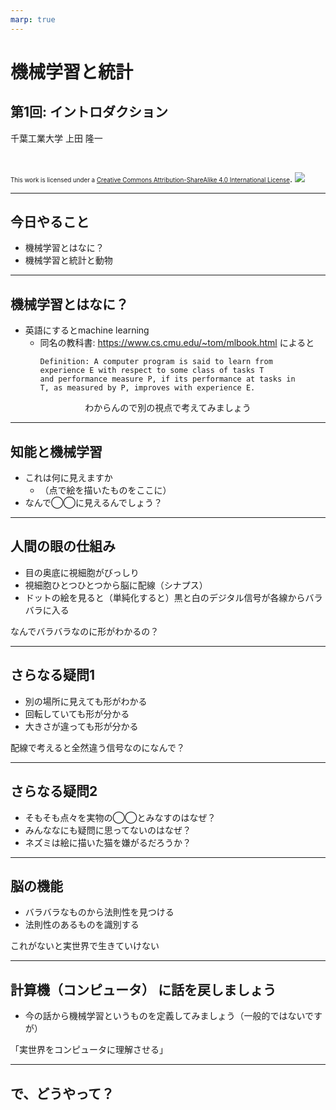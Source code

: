 ```yaml
---
marp: true
---
```


<!-- footer: "機械学習（と統計）第1回" -->

# 機械学習と統計

## 第1回: イントロダクション

千葉工業大学 上田 隆一

<br />

<span style="font-size:70%">This work is licensed under a </span>[<span style="font-size:70%">Creative Commons Attribution-ShareAlike 4.0 International License</span>](https://creativecommons.org/licenses/by-sa/4.0/).
![](https://i.creativecommons.org/l/by-sa/4.0/88x31.png)

---

<!-- paginate: true -->

## 今日やること

- 機械学習とはなに？
- 機械学習と統計と動物

---

## 機械学習とはなに？

- 英語にするとmachine learning
    - 同名の教科書: https://www.cs.cmu.edu/~tom/mlbook.html によると
        ```text
        Definition: A computer program is said to learn from
        experience E with respect to some class of tasks T
        and performance measure P, if its performance at tasks in
        T, as measured by P, improves with experience E.
        ```


<center>わからんので別の視点で考えてみましょう</center>


---

## 知能と機械学習

- これは何に見えますか
    - （点で絵を描いたものをここに）  
- なんで◯◯に見えるんでしょう？  

---

## 人間の眼の仕組み

- 目の奥底に視細胞がびっしり
- 視細胞ひとつひとつから脳に配線（シナプス）
- ドットの絵を見ると（単純化すると）黒と白のデジタル信号が各線からバラバラに入る

なんでバラバラなのに形がわかるの？ 

---

## さらなる疑問1

- 別の場所に見えても形がわかる
- 回転していても形が分かる
- 大きさが違っても形が分かる 

配線で考えると全然違う信号なのになんで？

---

## さらなる疑問2

- そもそも点々を実物の◯◯とみなすのはなぜ？
- みんななにも疑問に思ってないのはなぜ？
- ネズミは絵に描いた猫を嫌がるだろうか？

---

## 脳の機能

- バラバラなものから法則性を見つける
- 法則性のあるものを識別する

これがないと実世界で生きていけない

---


## 計算機（コンピュータ） に話を戻しましょう

- 今の話から機械学習というものを定義してみましょう（一般的ではないですが）

「実世界をコンピュータに理解させる」 

---

## で、どうやって？